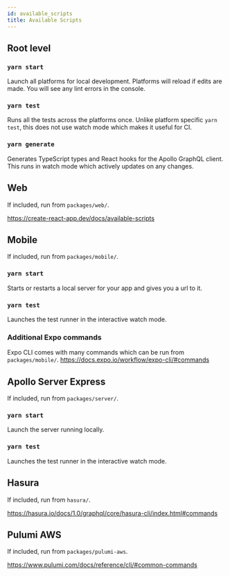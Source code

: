 ```yaml
---
id: available_scripts
title: Available Scripts
---
```


## Root level

### `yarn start`

Launch all platforms for local development. Platforms will reload if edits are made. You will see any lint errors in the console.

### `yarn test`

Runs all the tests across the platforms once. Unlike platform specific `yarn test`, this does not use watch mode which makes it useful for CI.

### `yarn generate`

Generates TypeScript types and React hooks for the Apollo GraphQL client. This runs in watch mode which actively updates on any changes.

## Web

If included, run from `packages/web/`.

https://create-react-app.dev/docs/available-scripts

## Mobile

If included, run from `packages/mobile/`.

### `yarn start`

Starts or restarts a local server for your app and gives you a url to it.

### `yarn test`

Launches the test runner in the interactive watch mode.

### Additional Expo commands

Expo CLI comes with many commands which can be run from `packages/mobile/`. https://docs.expo.io/workflow/expo-cli/#commands

## Apollo Server Express

If included, run from `packages/server/`.

### `yarn start`

Launch the server running locally.

### `yarn test`

Launches the test runner in the interactive watch mode.

## Hasura

If included, run from `hasura/`.

https://hasura.io/docs/1.0/graphql/core/hasura-cli/index.html#commands

## Pulumi AWS

If included, run from `packages/pulumi-aws`.

https://www.pulumi.com/docs/reference/cli/#common-commands
